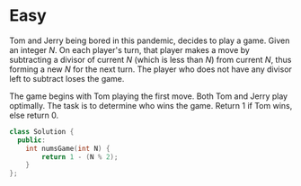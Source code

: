 # Easy

Tom and Jerry being bored in this pandemic, decides to play a game. Given an integer $N$. On each player's turn, that player makes a move by subtracting a divisor of current $N$ (which is less than $N$) from current $N$, thus forming a new $N$ for the next turn. The player who does not have any divisor left to subtract loses the game.

The game begins with Tom playing the first move. Both Tom and Jerry play optimally. The task is to determine who wins the game. Return $1$ if Tom wins, else return $0$.

```cpp
class Solution {
  public:
    int numsGame(int N) {
        return 1 - (N % 2);
    }
};
```
